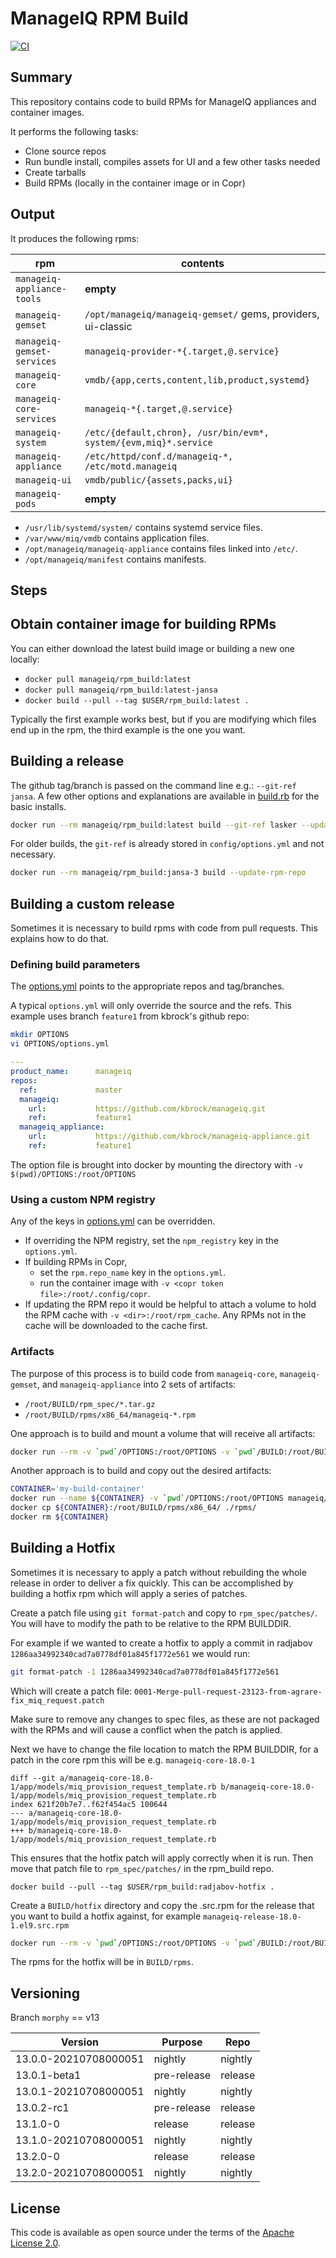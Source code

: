# ManageIQ RPM Build

[![CI](https://github.com/ManageIQ/manageiq-rpm_build/actions/workflows/ci.yaml/badge.svg)](https://github.com/ManageIQ/manageiq-rpm_build/actions/workflows/ci.yaml)

## Summary

This repository contains code to build RPMs for ManageIQ appliances and container images.

It performs the following tasks:

  * Clone source repos
  * Run bundle install, compiles assets for UI and a few other tasks needed
  * Create tarballs
  * Build RPMs (locally in the container image or in Copr)

## Output

It produces the following rpms:

| rpm                        | contents                                                          |
|----------------------------|-------------------------------------------------------------------|
| `manageiq-appliance-tools` | **empty**                                                         |
| `manageiq-gemset`          | `/opt/manageiq/manageiq-gemset/` gems, providers, ui-classic      |
| `manageiq-gemset-services` | `manageiq-provider-*{.target,@.service}`                          |
| `manageiq-core`            | `vmdb/{app,certs,content,lib,product,systemd}`                    |
| `manageiq-core-services`   | `manageiq-*{.target,@.service}`                                   |
| `manageiq-system`          | `/etc/{default,chron}, /usr/bin/evm*, system/{evm,miq}*.service`  |
| `manageiq-appliance`       | `/etc/httpd/conf.d/manageiq-*, /etc/motd.manageiq`                |
| `manageiq-ui`              | `vmdb/public/{assets,packs,ui}`                                   |
| `manageiq-pods`            | **empty**                                                         |

* `/usr/lib/systemd/system/` contains systemd service files.
* `/var/www/miq/vmdb` contains application files.
* `/opt/manageiq/manageiq-appliance` contains files linked into `/etc/`.
* `/opt/manageiq/manifest` contains manifests.

## Steps

## Obtain container image for building RPMs

You can either download the latest build image or building a new one locally:

  - `docker pull manageiq/rpm_build:latest`
  - `docker pull manageiq/rpm_build:latest-jansa`
  - `docker build --pull --tag $USER/rpm_build:latest .`

Typically the first example works best, but if you are modifying which files end up in the rpm, the third example is the one you want.

## Building a release

The github tag/branch is passed on the command line e.g.: `--git-ref jansa`. A few other options and explanations are available in [build.rb](blob/master/bin/build.rb#L8) for the basic installs.


```sh
docker run --rm manageiq/rpm_build:latest build --git-ref lasker --update-rpm-repo
```

For older builds, the `git-ref` is already stored in `config/options.yml` and not necessary.

```sh
docker run --rm manageiq/rpm_build:jansa-3 build --update-rpm-repo
```

## Building a custom release

Sometimes it is necessary to build rpms with code from pull requests. This explains how to do that.

### Defining build parameters

The [options.yml](blob/master/config/options.yml) points to the appropriate repos and tag/branches.

A typical `options.yml` will only override the source and the refs. This example uses branch `feature1` from kbrock's github repo:

```sh
mkdir OPTIONS
vi OPTIONS/options.yml
```

```yaml
---
product_name:      manageiq
repos:
  ref:             master
  manageiq:
    url:           https://github.com/kbrock/manageiq.git
    ref:           feature1
  manageiq_appliance:
    url:           https://github.com/kbrock/manageiq-appliance.git
    ref:           feature1
```

The option file is brought into docker by mounting the directory with `-v $(pwd)/OPTIONS:/root/OPTIONS`

### Using a custom NPM registry

Any of the keys in [options.yml](blob/master/config/options.yml) can be overridden.

   - If overriding the NPM registry, set the `npm_registry` key in the `options.yml`.
   - If building RPMs in Copr,
     - set the `rpm.repo_name` key in the `options.yml`.
     - run the container image with `-v <copr token file>:/root/.config/copr`.
   - If updating the RPM repo it would be helpful to attach a volume to hold the RPM cache with `-v <dir>:/root/rpm_cache`.
     Any RPMs not in the cache will be downloaded to the cache first.

### Artifacts

The purpose of this process is to build code from `manageiq-core`, `manageiq-gemset`, and `manageiq-appliance` into 2 sets of artifacts:

- `/root/BUILD/rpm_spec/*.tar.gz`
- `/root/BUILD/rpms/x86_64/manageiq-*.rpm`

One approach is to build and mount a volume that will receive all artifacts:

```sh
docker run --rm -v `pwd`/OPTIONS:/root/OPTIONS -v `pwd`/BUILD:/root/BUILD manageiq/rpm_build:latest build
```

Another approach is to build and copy out the desired artifacts:

```sh
CONTAINER='my-build-container'
docker run --name ${CONTAINER} -v `pwd`/OPTIONS:/root/OPTIONS manageiq/rpm_build:latest build
docker cp ${CONTAINER}:/root/BUILD/rpms/x86_64/ ./rpms/
docker rm ${CONTAINER}
```

## Building a Hotfix

Sometimes it is necessary to apply a patch without rebuilding the whole release in order to
deliver a fix quickly.  This can be accomplished by building a hotfix rpm which will apply
a series of patches.

Create a patch file using `git format-patch` and copy to `rpm_spec/patches/`.  You will have to modify the path to be relative to the RPM BUILDDIR.

For example if we wanted to create a hotfix to apply a commit in radjabov `1286aa34992340cad7a0778df01a845f1772e561` we would run:
```sh
git format-patch -1 1286aa34992340cad7a0778df01a845f1772e561
```

Which will create a patch file: `0001-Merge-pull-request-23123-from-agrare-fix_miq_request.patch`

Make sure to remove any changes to spec files, as these are not packaged with the RPMs and will cause a conflict when
the patch is applied.

Next we have to change the file location to match the RPM BUILDDIR, for a patch in the core rpm this will be e.g. `manageiq-core-18.0-1`

```
diff --git a/manageiq-core-18.0-1/app/models/miq_provision_request_template.rb b/manageiq-core-18.0-1/app/models/miq_provision_request_template.rb
index 621f20b7e7..f62f454ac5 100644
--- a/manageiq-core-18.0-1/app/models/miq_provision_request_template.rb
+++ b/manageiq-core-18.0-1/app/models/miq_provision_request_template.rb
```

This ensures that the hotfix patch will apply correctly when it is run.  Then move that patch
file to `rpm_spec/patches/` in the rpm_build repo.

`docker build --pull --tag $USER/rpm_build:radjabov-hotfix .`

Create a `BUILD/hotfix` directory and copy the .src.rpm for the release that you want to
build a hotfix against, for example `manageiq-release-18.0-1.el9.src.rpm`

```sh
docker run --rm -v `pwd`/OPTIONS:/root/OPTIONS -v `pwd`/BUILD:/root/BUILD $USER/rpm_build:radjabov-hotfix build_hotfix
```

The rpms for the hotfix will be in `BUILD/rpms`.

## Versioning

Branch `morphy` == v13

| Version               | Purpose     | Repo    |
|-----------------------|-------------|---------|
| 13.0.0-20210708000051 | nightly     | nightly |
| 13.0.1-beta1          | pre-release | release |
| 13.0.1-20210708000051 | nightly     | nightly |
| 13.0.2-rc1            | pre-release | release |
| 13.1.0-0              | release     | release |
| 13.1.0-20210708000051 | nightly     | nightly |
| 13.2.0-0              | release     | release |
| 13.2.0-20210708000051 | nightly     | nightly |

## License

This code is available as open source under the terms of the [Apache License 2.0](LICENSE.txt).
